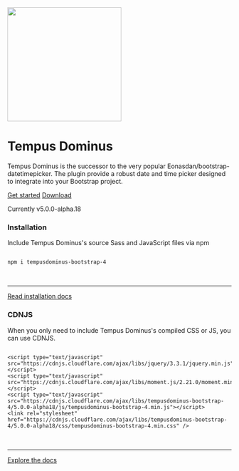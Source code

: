 <main class="bd-masthead" id="content" role="main">
  <div class="container">
    <div class="row align-items-center">
      <div class="col-6 mx-auto col-md-6 order-md-2">
        <img class="img-fluid mb-3 mb-md-0" src="android-chrome-256x256.png" alt="" width="256" height="256">
      </div>
      <div class="col-md-6 order-md-1 text-center text-md-left pr-md-5">
        <h1 class="mb-3">Tempus Dominus</h1>
        <p class="lead">
          Tempus Dominus is the successor to the very popular Eonasdan/bootstrap-datetimepicker. 
		  The plugin provide a robust date and time picker designed to integrate into your Bootstrap project.
        </p>
        <div class="d-flex flex-column flex-md-row lead mb-3">
          <a href="Usage/" class="btn btn-lg mb-3 mb-md-0 mr-md-3" id="getstarted">Get started</a>
          <a href="Installing/" class="btn btn-lg btn-outline-secondary">Download</a>
        </div>
        <p class="text-muted mb-0">
         Currently v5.0.0-alpha.18
        </p>
      </div>
    </div>
  </div>
</main>
<div class="masthead-followup row m-0 border border-white">
	<div class="col-12 col-md-6 p-3 p-md-5 bg-light border border-white">
		<span class="fa fa-download"></span>
		<h3>Installation</h3>
		<p>Include Tempus Dominus's source Sass and JavaScript files via npm</p>
		<pre>
<code>
npm i tempusdominus-bootstrap-4
</code>
		</pre>
		<hr class="half-rule"/>
		<a class="btn btn-outline-primary" href="Installing/">Read installation docs</a>
	</div>
	<div class="col-12 col-md-6 p-3 p-md-5 bg-light border border-white">
		<span class="fa fa-cloud-download"></span>
		<h3>CDNJS</h3>
		<p>When you only need to include Tempus Dominus's compiled CSS or JS, you can use CDNJS.</p>
		<pre>
<code>
&lt;script type=&quot;text/javascript&quot; src=&quot;https://cdnjs.cloudflare.com/ajax/libs/jquery/3.3.1/jquery.min.js&quot;&gt;&lt;/script&gt;
&lt;script type=&quot;text/javascript&quot; src=&quot;https://cdnjs.cloudflare.com/ajax/libs/moment.js/2.21.0/moment.min.js&quot;&gt;&lt;/script&gt;
&lt;script type=&quot;text/javascript&quot; src=&quot;https://cdnjs.cloudflare.com/ajax/libs/tempusdominus-bootstrap-4/5.0.0-alpha18/js/tempusdominus-bootstrap-4.min.js&quot;&gt;&lt;/script&gt;
&lt;link rel=&quot;stylesheet&quot; href=&quot;https://cdnjs.cloudflare.com/ajax/libs/tempusdominus-bootstrap-4/5.0.0-alpha18/css/tempusdominus-bootstrap-4.min.css&quot; /&gt;
</code>
		</pre>
		<hr class="half-rule"/>
		<a class="btn btn-outline-primary" href="/Functions">Explore the docs</a>
	 </div>
</div>